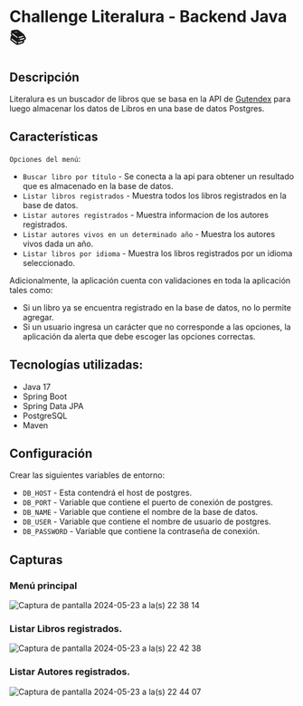 # Challenge Literalura - Backend Java 📚

## Descripción
Literalura es un buscador de libros que se basa en la API de [Gutendex](https://gutendex.com/) para luego almacenar los datos de Libros en una base de datos Postgres.

## Características

`Opciones del menú`:

- `Buscar libro por título` - Se conecta a la api para obtener un resultado que es almacenado en la base de datos.
- `Listar libros registrados` - Muestra todos los libros registrados en la base de datos.
- `Listar autores registrados` - Muestra informacion de los autores registrados.
- `Listar autores vivos en un determinado año` - Muestra los autores vivos dada un año.
- `Listar libros por idioma` - Muestra los libros registrados por un idioma seleccionado.

Adicionalmente, la aplicación cuenta con validaciones en toda la aplicación tales como:
- Si un libro ya se encuentra registrado en la base de datos, no lo permite agregar.
- Si un usuario ingresa un carácter que no corresponde a las opciones, la aplicación da alerta que debe escoger las opciones correctas.

## Tecnologías utilizadas:
- Java 17
- Spring Boot
- Spring Data JPA
- PostgreSQL
- Maven

## Configuración
Crear las siguientes variables de entorno:

- `DB_HOST` - Esta contendrá el host de postgres.
- `DB_PORT` - Variable que contiene el puerto de conexión de postgres.
- `DB_NAME` - Variable que contiene el nombre de la base de datos.
- `DB_USER` - Variable que contiene el nombre de usuario de postgres.
- `DB_PASSWORD` - Variable que contiene la contraseña de conexión.

## Capturas

### Menú principal
![Captura de pantalla 2024-05-23 a la(s) 22 38 14](https://github.com/arturoodev/challengeLiteralura/assets/68787405/ea016cf1-2fe8-4314-b7d4-cf6582b07135)

### Listar Libros registrados.
![Captura de pantalla 2024-05-23 a la(s) 22 42 38](https://github.com/arturoodev/challengeLiteralura/assets/68787405/0e17778c-2092-448a-9b84-75ca3648088c)

### Listar Autores registrados.
![Captura de pantalla 2024-05-23 a la(s) 22 44 07](https://github.com/arturoodev/challengeLiteralura/assets/68787405/f9fcecc2-1ff4-4d59-99ec-4de6b32adca0)



